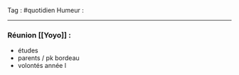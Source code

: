 Tag : #quotidien 
Humeur : 
***

### Réunion [[Yoyo]] : 
- études
- parents / pk bordeau
- volontés année l